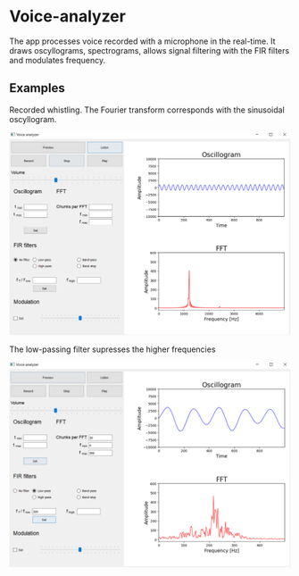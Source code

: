 # Voice-analyzer
The app processes voice recorded with a microphone in the real-time. It draws oscyllograms, spectrograms, allows signal filtering with the FIR filters and modulates frequency. 

## Examples

Recorded whistling. The Fourier transform corresponds with the sinusoidal oscyllogram.

<img src="https://github.com/KornelWitkowski/Voice-analyzer/blob/main/README_img/VA1.png" width="800" />


The low-passing filter supresses the higher frequencies

<img src="https://github.com/KornelWitkowski/Voice-analyzer/blob/main/README_img/VA2.png" width="800" />

